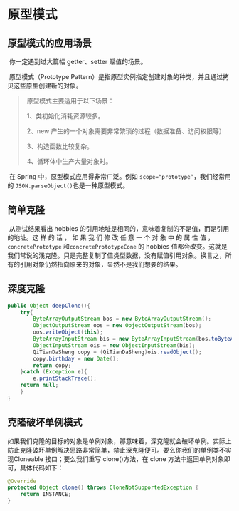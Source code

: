 # 原型模式

## 原型模式的应用场景

​	你一定遇到过大篇幅 getter、setter 赋值的场景。 

​	原型模式（Prototype Pattern）是指原型实例指定创建对象的种类，并且通过拷贝这些原型创建新的对象。

> ​	原型模式主要适用于以下场景：
>
> ​	1、类初始化消耗资源较多。
>
> ​	2、new 产生的一个对象需要非常繁琐的过程（数据准备、访问权限等） 
>
> ​	3、构造函数比较复杂。
>
> ​	4、循环体中生产大量对象时。 

​	在 Spring 中，原型模式应用得非常广泛。例如 `scope=“prototype”`，我们经常用的 `JSON.parseObject()`也是一种原型模式。 

## 简单克隆 

​	从测试结果看出 hobbies 的引用地址是相同的，意味着复制的不是值，而是引用的地址。这 样 的 话 ， 如 果 我 们 修 改 任 意 一 个 对 象 中 的 属 性 值 ， `concretePrototype` 和`concretePrototypeCone` 的 hobbies 值都会改变。这就是我们常说的浅克隆。只是完整复制了值类型数据，没有赋值引用对象。换言之，所有的引用对象仍然指向原来的对象，显然不是我们想要的结果。 

## 深度克隆 

```java
public Object deepClone(){
    try{
        ByteArrayOutputStream bos = new ByteArrayOutputStream();
        ObjectOutputStream oos = new ObjectOutputStream(bos);
        oos.writeObject(this);
        ByteArrayInputStream bis = new ByteArrayInputStream(bos.toByteArray());
        ObjectInputStream ois = new ObjectInputStream(bis);
        QiTianDaSheng copy = (QiTianDaSheng)ois.readObject();
        copy.birthday = new Date();
        return copy;
    }catch (Exception e){
    	e.printStackTrace();
    return null;
    }
}
```

## 克隆破坏单例模式

​	如果我们克隆的目标的对象是单例对象，那意味着，深克隆就会破坏单例。实际上防止克隆破坏单例解决思路非常简单，禁止深克隆便可。要么你我们的单例类不实现Cloneable 接口；要么我们重写 clone()方法，在 clone 方法中返回单例对象即可，具体代码如下： 

```java
@Override
protected Object clone() throws CloneNotSupportedException {
	return INSTANCE;
}
```

